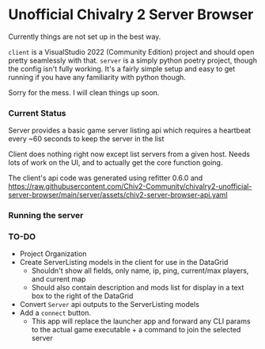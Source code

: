 # Unofficial Chivalry 2 Server Browser

Currently things are not set up in the best way.  

`client` is a VisualStudio 2022 (Community Edition) project and should open pretty seamlessly with that.
`server` is a simply python poetry project, though the config isn't fully working. It's a fairly simple setup and easy to get running if you have any familiarity with python though.

Sorry for the mess. I will clean things up soon.

### Current Status

Server provides a basic game server listing api which requires a heartbeat every ~60 seconds to keep the server in the list

Client does nothing right now except list servers from a given host. Needs lots of work on the UI, and to actually get the core function going.  

The client's api code was generated using refitter 0.6.0 and https://raw.githubusercontent.com/Chiv2-Community/chivalry2-unofficial-server-browser/main/server/assets/chiv2-server-browser-api.yaml

### Running the server

### TO-DO

* Project Organization
* Create ServerListing models in the client for use in the DataGrid
    * Shouldn't show all fields, only name, ip, ping, current/max players, and current map
    * Should also contain description and mods list for display in a text box to the right of the DataGrid
* Convert `Server` api outputs to the ServerListing models 
* Add a `connect` button.
    * This app will replace the launcher app and forward any CLI params to the actual game executable + a command to join the selected server
